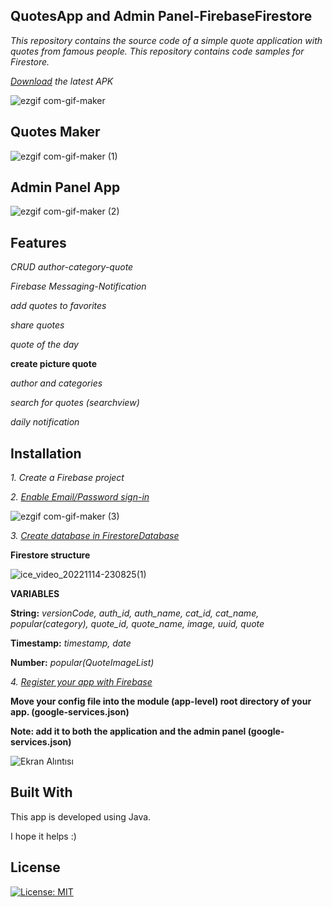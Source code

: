 ## QuotesApp and Admin Panel-FirebaseFirestore

*This repository contains the source code of a simple quote application with quotes from famous people.
This repository contains code samples for Firestore.*

*[Download](https://github.com/tugrulkara/QuotesApp-FirebaseFirestore/releases/tag/2.4) the latest APK* 

![ezgif com-gif-maker](https://user-images.githubusercontent.com/74429693/201745230-32d364b4-c6cb-46e2-b399-870d9b71b9e9.gif)

## Quotes Maker

![ezgif com-gif-maker (1)](https://user-images.githubusercontent.com/74429693/201746478-3767ed54-2989-486e-a23a-584828b3cf91.gif)

## Admin Panel App

![ezgif com-gif-maker (2)](https://user-images.githubusercontent.com/74429693/201979684-b1b09f86-5dd8-4aca-a90f-4ddb01e47fc7.gif)

## Features

*CRUD author-category-quote*

*Firebase Messaging-Notification*

*add quotes to favorites*

*share quotes*

*quote of the day*

**create picture quote**

*author and categories*

*search for quotes (searchview)*

*daily notification*

## Installation

*1. Create a Firebase project*

*2. [Enable Email/Password sign-in](https://firebase.google.com/docs/auth/android/password-auth?hl=en&authuser=0#before_you_begin)*

![ezgif com-gif-maker (3)](https://user-images.githubusercontent.com/74429693/201983838-b9b82169-dc51-475c-97a4-3097396900e1.gif)

*3. [Create database in FirestoreDatabase](https://firebase.google.com/docs/firestore/quickstart?hl=en&authuser=0#create)*

**Firestore structure**

![ice_video_20221114-230825(1)](https://user-images.githubusercontent.com/74429693/201757416-ccf14ef9-ccdd-47bc-a28e-f93410eb3c8a.gif)

**VARIABLES**

**String:**
*versionCode, auth_id, auth_name, cat_id, cat_name, popular(category), quote_id, quote_name, image, uuid, quote*

**Timestamp:**
*timestamp, date*

**Number:**
*popular(QuoteImageList)*

*4. [Register your app with Firebase](https://firebase.google.com/docs/android/setup?authuser=0&hl=en#register-app)*

**Move your config file into the module (app-level) root directory of your app. (google-services.json)**

**Note: add it to both the application and the admin panel (google-services.json)**

![Ekran Alıntısı](https://user-images.githubusercontent.com/74429693/201753476-43b3744e-467a-4c74-bb0a-dfdeb2244721.PNG)

## Built With
This app is developed using Java.

I hope it helps :)

## License

[![License: MIT](https://img.shields.io/badge/License-MIT-yellow.svg)](https://opensource.org/licenses/MIT)
